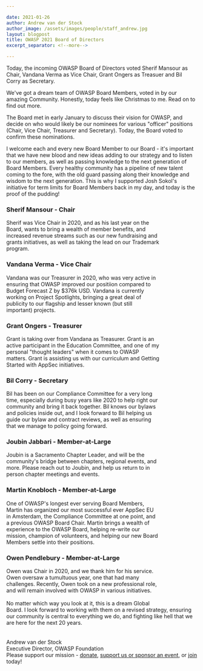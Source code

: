 ```yaml
---

date: 2021-01-26
author: Andrew van der Stock
author_image: /assets/images/people/staff_andrew.jpg
layout: blogpost
title: OWASP 2021 Board of Directors
excerpt_separator: <!--more-->

---
```


Today, the incoming OWASP Board of Directors voted Sherif Mansour as Chair, Vandana Verma as Vice Chair, Grant Ongers as Treasuer and Bil Corry as Secretary.

We've got a dream team of OWASP Board Members, voted in by our amazing Community. Honestly, today feels like Christmas to me. Read on to find out more.

<!--more-->

The Board met in early January to discuss their vision for OWASP, and decide on who would likely be our nominees for various "officer" positions (Chair, Vice Chair, Treasurer and Secretary). Today, the Board voted to confirm these nominations. 

I welcome each and every new Board Member to our Board - it's important that we have new blood and new ideas adding to our strategy and to listen to our members, as well as passing knowledge to the next generation of Board Members. Every healthy community has a pipeline of new talent coming to the fore, with the old guard passing along their knowledge and wisdom to the next generation. This is why I supported Josh Sokol's initiative for term limits for Board Members back in my day, and today is the proof of the pudding!


### Sherif Mansour - Chair

<div class="member-img-container" style="float:right;">	
    <div class="member-img" style="background-image: url(/assets/images/people/board_sherif.jpg); width:100px; height:100px; background-position:top; background-size:cover; float:right;">
    </div>
</div>

Sherif was Vice Chair in 2020, and as his last year on the Board, wants to bring a wealth of member benefits, and increased revenue streams such as our new fundraising and grants initiatives, as well as taking the lead on our Trademark program. 

### Vandana Verma - Vice Chair

<div class="member-img-container" style="float:right;">	
    <div class="member-img" style="background-image: url(/assets/images/people/board-vandana.jpg); width:100px; height:100px; background-position:top; background-size:cover; float:right;">
    </div>
</div>

Vandana was our Treasurer in 2020, who was very active in ensuring that OWASP improved our positiion compared to Budget Forecast Z by $376k USD. Vandana is currently working on Project Spotlights, bringing a great deal of publicity to our flagship and lesser known (but still important) projects. 

### Grant Ongers - Treasurer

<div class="member-img-container" style="float:right;">	
    <div class="member-img" style="background-image: url(/assets/images/people/board-grant.png); width:100px; height:100px; background-position:top; background-size:cover; float:right;">
    </div>
</div>

Grant is taking over from Vandana as Treasurer. Grant is an active participant in the Education Committee, and one of my personal "thought leaders" when it comes to OWASP matters. Grant is assisting us with our curriculum and Getting Started with AppSec initiatives. 

### Bil Corry - Secretary

<div class="member-img-container" style="float:right;">	
    <div class="member-img" style="background-image: url(/assets/images/people/board_bil.jpg); width:100px; height:100px; background-position:top; background-size:cover; float:right;">
    </div>
</div>

Bil has been on our Compliance Committee for a very long time, especially during busy years like 2020 to help right our community and bring it back together. Bil knows our bylaws and policies inside out, and I look forward to Bil helping us guide our bylaw and contract reviews, as well as ensuring that we manage to policy going forward.

### Joubin Jabbari - Member-at-Large

<div class="member-img-container" style="float:right;">	
    <div class="member-img" style="background-image: url(/assets/images/people/board-joubin.png); width:100px; height:100px; background-position:top; background-size:cover; float:right;">
    </div>
</div>

Joubin is a Sacramento Chapter Leader, and will be the community's bridge between chapters, regional events, and more. Please reach out to Joubin, and help us return to in person chapter meetings and events. 

### Martin Knobloch - Member-at-Large

<div class="member-img-container" style="float:right;">	
    <div class="member-img" style="background-image: url(/assets/images/people/board_martin2.png); width:100px; height:100px; background-position:top; background-size:cover; float:right;">
    </div>
</div>

One of OWASP's longest ever serving Board Members, Martin has organized our most successful ever AppSec EU in Amsterdam, the Compliance Committee at one point, and a previous OWASP Board Chair. Martin brings a wealth of experience to the OWASP Board, helping re-write our mission, champion of volunteers, and helping our new Board Members settle into their positions. 

### Owen Pendlebury - Member-at-Large

<div class="member-img-container" style="float:right;">	
    <div class="member-img" style="background-image: url(/assets/images/people/board_owen.jpg); width:100px; height:100px; background-position:top; background-size:cover; float:right;">
    </div>
</div>

Owen was Chair in 2020, and we thank him for his service. Owen oversaw a tumultuous year, one that had many challenges. Recently, Owen took on a new professional role, and will remain involved with OWASP in various initiatives. 
<br>
<br>
No matter which way you look at it, this is a dream Global Board. I look forward to working with them on a revised strategy, ensuring our community is central to everything we do, and fighting like hell that we are here for the next 20 years.
<br>
<br>
<br>Andrew van der Stock
<br>Executive Director, OWASP Foundation
<br>
Please support our mission - [donate](https://owasp.org/donate/), [support us or sponsor an event](https://owasp.org/supporters/), or [join](https://owasp.org/membership/) today!
